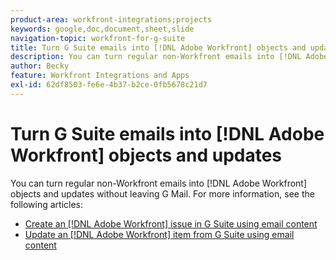 ```yaml
---
product-area: workfront-integrations;projects
keywords: google,doc,document,sheet,slide
navigation-topic: workfront-for-g-suite
title: Turn G Suite emails into [!DNL Adobe Workfront] objects and updates
description: You can turn regular non-Workfront emails into [!DNL Adobe Workfront] objects and updates without leaving G Mail.
author: Becky
feature: Workfront Integrations and Apps
exl-id: 62df8503-fe6e-4b37-b2ce-0fb5678c21d7
---
```

# Turn G Suite emails into [!DNL Adobe Workfront] objects and updates

You can turn regular non-Workfront emails into [!DNL Adobe Workfront] objects and updates without leaving G Mail. For more information, see the following articles:

* [Create an [!DNL Adobe Workfront] issue in G Suite using email content](../../workfront-integrations-and-apps/workfront-for-g-suite/create-wf-issue-in-g-suite-using-email-content.md)
* [Update an [!DNL Adobe Workfront] item from G Suite using email content](../../workfront-integrations-and-apps/workfront-for-g-suite/update-wf-item-using-email-content.md)
